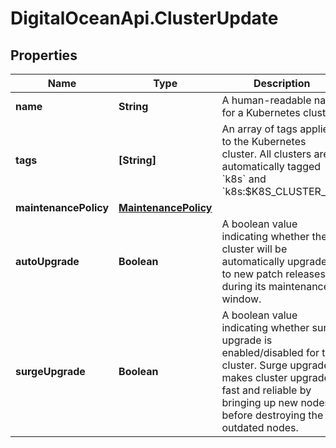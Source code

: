 # DigitalOceanApi.ClusterUpdate

## Properties
Name | Type | Description | Notes
------------ | ------------- | ------------- | -------------
**name** | **String** | A human-readable name for a Kubernetes cluster. | 
**tags** | **[String]** | An array of tags applied to the Kubernetes cluster. All clusters are automatically tagged &#x60;k8s&#x60; and &#x60;k8s:$K8S_CLUSTER_ID&#x60;. | [optional] 
**maintenancePolicy** | [**MaintenancePolicy**](MaintenancePolicy.md) |  | [optional] 
**autoUpgrade** | **Boolean** | A boolean value indicating whether the cluster will be automatically upgraded to new patch releases during its maintenance window. | [optional] [default to false]
**surgeUpgrade** | **Boolean** | A boolean value indicating whether surge upgrade is enabled/disabled for the cluster. Surge upgrade makes cluster upgrades fast and reliable by bringing up new nodes before destroying the outdated nodes. | [optional] [default to false]
